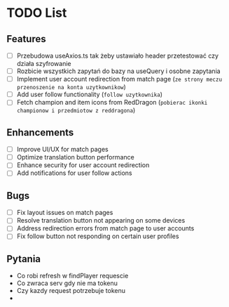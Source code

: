# TODO List

## Features

- [ ] Przebudowa useAxios.ts tak żeby ustawiało header przetestować czy działa szyfrowanie
- [ ] Rozbicie wszystkich zapytań do bazy na useQuery i osobne zapytania
- [ ] Implement user account redirection from match page (`ze strony meczu przenoszenie na konta uzytkownikow`)
- [ ] Add user follow functionality (`follow uzytkownika`)
- [ ] Fetch champion and item icons from RedDragon (`pobierac ikonki championow i przedmiotow z reddragona`)

## Enhancements

- [ ] Improve UI/UX for match pages
- [ ] Optimize translation button performance
- [ ] Enhance security for user account redirection
- [ ] Add notifications for user follow actions

## Bugs

- [ ] Fix layout issues on match pages
- [ ] Resolve translation button not appearing on some devices
- [ ] Address redirection errors from match page to user accounts
- [ ] Fix follow button not responding on certain user profiles

## Pytania
- Co robi refresh w findPlayer requescie
- Co zwraca serv gdy nie ma tokenu
- Czy kazdy request potrzebuje tokenu
- 
